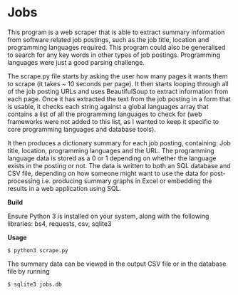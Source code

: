 # Jobs

This program is a web scraper that is able to extract summary information from software related job postings, such as the job title, location and programming languages required. This program could also be generalised to search for any key words in other types of job postings. Programming languages were just a good parsing challenge.

The scrape.py file starts by asking the user how many pages it wants them to scrape (it takes ~ 10 seconds per page). It then starts looping through all of the job posting URLs and uses BeautifulSoup to extract information from each page. Once it has extracted the text from the job posting in a form that is usable, it checks each string against a global languages array that contains a list of all the programming languages to check for (web frameworks were not added to this list, as I wanted to keep it specific to core programming languages and database tools).

It then produces a dictionary summary for each job posting, containing: Job title, location, programming languages and the URL. The programming language data is stored as a 0 or 1 depending on whether the language exists in the posting or not. The data is written to both an SQL database and CSV file, depending on how someone might want to use the data for post-processing i.e. producing summary graphs in Excel or embedding the results in a web application using SQL.

**Build**

Ensure Python 3 is installed on your system, along with the following libraries: bs4, requests, csv, sqlite3

**Usage**
```shell
$ python3 scrape.py
```
The summary data can be viewed in the output CSV file or in the database file by running
```shell
$ sqlite3 jobs.db
```


